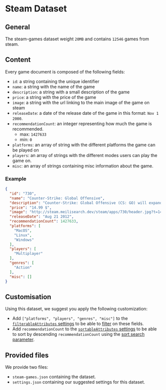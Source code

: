 # Steam Dataset

## General

The steam-games dataset weight `20MB` and contains `12546` games from steam.

## Content

Every game document is composed of the following fields:

- `id`: a string containing the unique identifier
- `name`: a string with the name of the game
- `description`: a string with a small description of the game
- `price`: a string with the price of the game
- `image`: a string with the url linking to the main image of the game on steam
- `releaseDate`: a date of the release date of the game in this format: `Nov 1 2000`.
- `recommendationCount`: an integer representing how much the game is recommended.
  - max: `1427633`
  - min: `0`
- `platforms`: an array of string with the different platforms the game can be played on
- `players`: an array of strings with the different modes users can play the game on.
- `misc`: an array of strings containing misc information about the game.


### Example
```json
{
  "id": "730",
  "name": "Counter-Strike: Global Offensive",
  "description": "Counter-Strike: Global Offensive (CS: GO) will expand upon the team-based action gameplay that it pioneered when it was launched 14 years ago.CS: GO features new maps characters and weapons and delivers updated versions of the classic CS content (de_dust etc.). In addition CS: GO will introduce new gameplay modes matchmaking leader boards and more.Counter-Strike took the gaming industry by surprise when the unlikely MOD became the most played online PC action game in the world almost immediately after its release in August 1999 said Doug Lombardi at Valve. For the past 12 years it has continued to be one of the most-played games in the world headline competitive gaming tournaments and selling over 25 million units worldwide across the franchise. CS: GO promises to expand on CS award-winning gameplay and deliver it to gamers on the PC as well as the next gen consoles and the Mac.",
  "price": "14.99 $",
  "image": "http://steam.meilisearch.dev/steam/apps/730/header.jpg?t=1467065027",
  "releaseDate": "Aug 21 2012",
  "recommendationCount": 1427633,
  "platforms": [
    "MacOS",
    "Linux",
    "Windows"
  ],
  "players": [
    "Multiplayer"
  ],
  "genres": [
    "Action"
  ],
  "misc": []
}
```

## Customisation

Using this dataset, we suggest you apply the following customization:

- Add `["platforms", "players", "genres", "misc"]` to the [`filterableAttributes` settings](https://docs.meilisearch.com/reference/api/filterable-attributes) to be able to [filter](https://docs.meilisearch.com/reference/features/search_parameters.html#filter) on these fields.
- Add `recommendationCount` to the [`sortableAttributes` settings](https://docs.meilisearch.com/reference/api/sortable-attributes) to be able to sort by descending `recommendationCount` using the [sort search parameter](https://docs.meilisearch.com/reference/features/search_parameters.html#sort).

## Provided files

We provide two files:
- `steam-games.json` containing the dataset.
- `settings.json` containing our suggested settings for this dataset.
